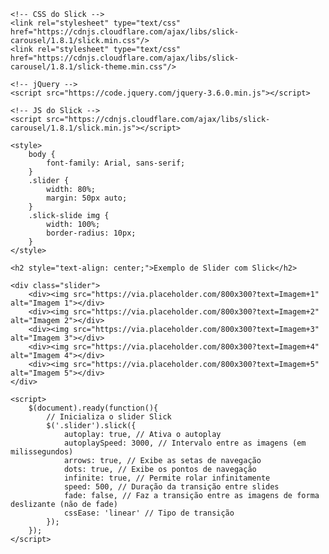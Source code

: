 
<!DOCTYPE html>
<html lang="pt-br">
<head>
    <meta charset="UTF-8">
    <meta name="viewport" content="width=device-width, initial-scale=1.0">
    <title>Slider com Slick</title>

    <!-- CSS do Slick -->
    <link rel="stylesheet" type="text/css" href="https://cdnjs.cloudflare.com/ajax/libs/slick-carousel/1.8.1/slick.min.css"/>
    <link rel="stylesheet" type="text/css" href="https://cdnjs.cloudflare.com/ajax/libs/slick-carousel/1.8.1/slick-theme.min.css"/>

    <!-- jQuery -->
    <script src="https://code.jquery.com/jquery-3.6.0.min.js"></script>

    <!-- JS do Slick -->
    <script src="https://cdnjs.cloudflare.com/ajax/libs/slick-carousel/1.8.1/slick.min.js"></script>
    
    <style>
        body {
            font-family: Arial, sans-serif;
        }
        .slider {
            width: 80%;
            margin: 50px auto;
        }
        .slick-slide img {
            width: 100%;
            border-radius: 10px;
        }
    </style>
</head>
<body>

    <h2 style="text-align: center;">Exemplo de Slider com Slick</h2>

    <div class="slider">
        <div><img src="https://via.placeholder.com/800x300?text=Imagem+1" alt="Imagem 1"></div>
        <div><img src="https://via.placeholder.com/800x300?text=Imagem+2" alt="Imagem 2"></div>
        <div><img src="https://via.placeholder.com/800x300?text=Imagem+3" alt="Imagem 3"></div>
        <div><img src="https://via.placeholder.com/800x300?text=Imagem+4" alt="Imagem 4"></div>
        <div><img src="https://via.placeholder.com/800x300?text=Imagem+5" alt="Imagem 5"></div>
    </div>

    <script>
        $(document).ready(function(){
            // Inicializa o slider Slick
            $('.slider').slick({
                autoplay: true, // Ativa o autoplay
                autoplaySpeed: 3000, // Intervalo entre as imagens (em milissegundos)
                arrows: true, // Exibe as setas de navegação
                dots: true, // Exibe os pontos de navegação
                infinite: true, // Permite rolar infinitamente
                speed: 500, // Duração da transição entre slides
                fade: false, // Faz a transição entre as imagens de forma deslizante (não de fade)
                cssEase: 'linear' // Tipo de transição
            });
        });
    </script>

</body>
</html>
